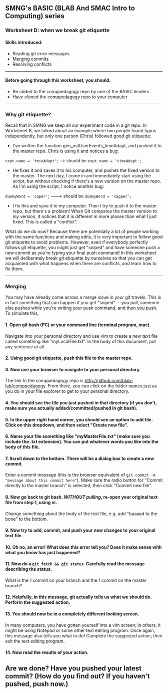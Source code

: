 ## SMNG's BASIC (BLAB And SMAC Intro to Computing) series
### Worksheet D: when we break git etiquette
 
#### Skills introduced: 
* Reading git error messages
* Merging commits
* Resolving conflicts

----------------------------------------------------------------------------------
#### Before going through this worksheet, you should:
* Be added to the comppedagogy repo by one of the BASIC leaders
* Have cloned the comppedagogy repo to your computer
----------------------------------------------------------------------------------
### Why git etiquette? 

Recall that in SMNG we keep all our experiment code in a git repo. In Worksheet B, we talked about an example where two people found typos independently, but only one person (Chris) followed good git etiquette: 

* I've written the function gen_ostUserEvents_timeAdapt, and pushed it to the master repo. Chris is using it and notices a bug: 

`expt.name = 'tmieAdapt'`; --> should be `expt.name = 'timeAdapt';` 

* He fixes it and saves it to his computer, and pushes the fixed version to the master. The next day, I come in and immediately start using the script, but without checking if there's a new version on the master repo. As I'm using the script, I notice another bug: 

`dummyWord = 'caper'`; ---> should be `dummyWord = 'capper'; `

* I fix this and save it to my computer. Then I try to push it to the master repo, but there's a problem! When Git compares the master version to my version, it notices that it is different in more places than what I just fixed. This is called a "conflict". 

What do we do now? Because there are potentially a lot of people working with the same functions and making edits, it is very important to follow good git etiquette to avoid problems. However, even if everybody perfectly follows git etiquette, you might just get "sniped" and have someone push a new commit as you're typing your final push command! In this worksheet we will deliberately break git etiquette by ourselves so that you can get acquainted with what happens when there are conflicts, and learn how to fix them. 

----------------------------
### Merging

You may have already come across a merge issue in your git travels. This is in fact something that can happen if you get "sniped"---you pull, someone else pushes while you're writing your push command, and then you push. To simulate this, 

#### 1. Open git bash (PC) or your command line (terminal program, mac). 

Navigate into your personal directory and use vim to create a new text file called something like "myLocalFile.txt". In the body of this document, put any sentence at all.  

#### 2. Using good git etiquette, push this file to the master repo. 

#### 3. Now use your browser to navigate to your personal directory. 

The link to the comppedagogy repo is http://github.com/blab-lab/comppedagogy. From there, you can click on the folder names just as you do in your file explorer to get to your personal directory. 

#### 4. You should see the file you just pushed in that directory (if you don't, make sure you actually added/committed/pushed in git bash). 

#### 5. In the upper right hand corner, you should see an option to add file. Click on this dropdown, and then select "Create new file". 

#### 6. Name your file something like "myMasterFile.txt" (make sure you include the .txt extension). You can put whatever words you like into the body of this file. 

#### 7. Scroll down to the bottom. There will be a dialog box to create a new commit. 

Enter a commit message (this is the browser equivalent of `git commit -m "message about this commit here"`). Make sure the radio button for "Commit directly to the master branch" is selected, then click "Commit new file". 

#### 8. Now go back to git bash. *WITHOUT pulling*, re-open your original text file from step 1, using vi. 

Change something about the body of the text file, e.g. add "baaaad to the bone" to the bottom. 

#### 9. Now try to add, commit, and push your new changes to your original text file. 

#### 10. Oh no, an error! What does this error tell you? Does it make sense with what you know has just happened? 

#### 11. Now do a `git fetch && git status`. Carefully read the message describing the status. 

What is the 1 commit on your branch and the 1 commit on the master branch? 

#### 12. Helpfully, in this message, git actually tells us what we should do. Perform the suggested action. 

#### 13. You should now be in a completely different looking screen. 

In many computers, you have gotten yourself into a vim screen; in others, it might be using Notepad or some other text editing program. Once again, this message also tells you what to do! Complete the suggested action, then exit the text editing program. 

#### 14. Now read the results of your action. 

Are we done? Have you pushed your latest commit? (How do you find out? If you haven't pushed, push now.) 
----------------------------

